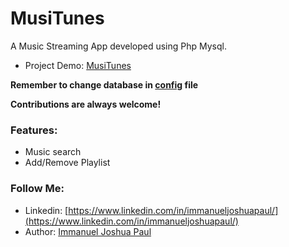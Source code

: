 # MusiTunes
A Music Streaming App developed using Php Mysql.

- Project Demo: [MusiTunes](https://www.immanueljoshuapaul.com/Musitunes/)

**Remember to change database in  [config](https://github.com/immyjosh/MusiTunes/blob/master/includes/config.php) file**

**Contributions are always welcome!**

### Features:

- Music search
- Add/Remove Playlist

### Follow Me:

- Linkedin: [https://www.linkedin.com/in/immanueljoshuapaul/](https://www.linkedin.com/in/immanueljoshuapaul/)
- Author: [Immanuel Joshua Paul](https://www.immanueljoshuapaul.com)
